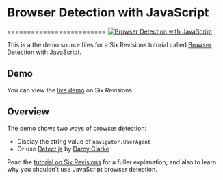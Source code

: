 # Browser Detection with JavaScript
=========================
[![Browser Detection with JavaScript](http://cdn.sixrevisions.com/0433-02_browser_detection_demo.png)](http://sixrevisions.com/javascript/browser-detection-javascript/)

This is a the demo source files for a Six Revisions tutorial called [Browser Detection with JavaScript](http://sixrevisions.com/javascript/browser-detection-javascript/).

## Demo
You can view the [live demo](http://cdn.sixrevisions.com/0433-01_browser-detect-javascript/browser-detect-javascript.html) on Six Revisions.

## Overview
The demo shows two ways of browser detection:
- Display the string value of `navigator.UserAgent`
- Or use [Detect.js](https://github.com/darcyclarke/Detect.js) by [Darcy Clarke](http://darcyclarke.me/)

Read the [tutorial on Six Revisions](http://sixrevisions.com/javascript/browser-detection-javascript/) for a fuller explanation, and also to learn why you shouldn't use JavaScript browser detection.